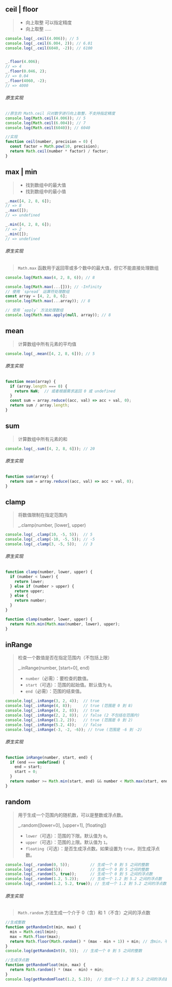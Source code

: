 ## ceil    |   floor

> - 向上取整   可以指定精度
> - 向上取整 .....

```js
console.log(_.ceil(4.006)); // 5
console.log(_.ceil(6.004, 2)); // 6.01
console.log(_.ceil(6040, -2)); // 6100


_.floor(4.006);
// => 4
_.floor(0.046, 2);
// => 0.04
_.floor(4060, -2);
// => 4000
```

###### 原生实现

```js
//原生的 Math.ceil 只对数字进行向上取整，不支持指定精度
console.log(Math.ceil(4.006)); // 5
console.log(Math.ceil(6.004)); // 7
console.log(Math.ceil(6040)); // 6040

//实现
function ceil(number, precision = 0) {
  const factor = Math.pow(10, precision);
  return Math.ceil(number * factor) / factor;
}
```

## max   |   min 

> - 找到数组中的最大值    
> - 找到数组中的最小值

```js
_.max([4, 2, 8, 6]);
// => 8
_.max([]);
// => undefined

_.min([4, 2, 8, 6]);
// => 2
_.min([]);
// => undefined
```

###### 原生实现

> `Math.max` 函数用于返回零或多个数中的最大值，但它不能直接处理数组

```js
console.log(Math.max(4, 2, 8, 6)); // 8

console.log(Math.max(...[])); // -Infinity
// 使用 `spread` 运算符处理数组
const array = [4, 2, 8, 6];
console.log(Math.max(...array)); // 8

// 使用 `apply` 方法处理数组
console.log(Math.max.apply(null, array)); // 8
```

## mean

> 计算数组中所有元素的平均值

```js
console.log(_.mean([4, 2, 8, 6])); // 5
```

###### 原生实现

```js
function mean(array) {
  if (array.length === 0) {
    return NaN;  // 或者根据需求返回 0 或 undefined
  }
  const sum = array.reduce((acc, val) => acc + val, 0);
  return sum / array.length;
}
```

## sum

> 计算数组中所有元素的和

```js
console.log(_.sum([4, 2, 8, 6])); // 20
```

###### 原生实现

```js
function sum(array) {
  return sum = array.reduce((acc, val) => acc + val, 0);
}
```

## clamp

> 将数值限制在指定范围内
>
> _.clamp(number, [lower], upper)

```js
console.log(_.clamp(10, -5, 5));  // 5
console.log(_.clamp(-10, -5, 5)); // -5
console.log(_.clamp(3, -5, 5));   // 3
```

###### 原生实现

```js
function clamp(number, lower, upper) {
  if (number < lower) {
    return lower;
  } else if (number > upper) {
    return upper;
  } else {
    return number;
  }
}

function clamp(number, lower, upper) {
  return Math.min(Math.max(number, lower), upper);
}
```

## inRange

> 检查一个数值是否在指定范围内（不包括上限）
>
> _.inRange(number, [start=0], end)
>
> - `number`（必需）：要检查的数值。
> - `start`（可选）：范围的起始值。默认值为 `0`。
> - `end`（必需）：范围的结束值。

```js
console.log(_.inRange(3, 2, 4));  // true
console.log(_.inRange(4, 8));     // true (范围是 0 到 8)
console.log(_.inRange(4, 2, 8));  // true
console.log(_.inRange(2, 2, 8));  // false (2 不包括在范围内)
console.log(_.inRange(1.2, 2));   // true (范围是 0 到 2)
console.log(_.inRange(5.2, 4));   // false
console.log(_.inRange(-3, -2, -6)); // true (范围是 -6 到 -2)
```

###### 原生实现

```js
function inRange(number, start, end) {
  if (end === undefined) {
    end = start;
    start = 0;
  }
  return number >= Math.min(start, end) && number < Math.max(start, end);
}
```

## random

> 用于生成一个范围内的随机数，可以是整数或浮点数。
>
> _.random([lower=0], [upper=1], [floating])
>
> - `lower`（可选）：范围的下限。默认值为 `0`。
> - `upper`（可选）：范围的上限。默认值为 `1`。
> - `floating`（可选）：是否生成浮点数。如果设置为 `true`，则生成浮点数。

```js
console.log(_.random(0, 5));         // 生成一个 0 到 5 之间的整数
console.log(_.random(5));            // 生成一个 0 到 5 之间的整数
console.log(_.random(5, true));      // 生成一个 0 到 5 之间的浮点数
console.log(_.random(1.2, 5.2));     // 生成一个 1.2 到 5.2 之间的浮点数
console.log(_.random(1.2, 5.2, true)); // 生成一个 1.2 到 5.2 之间的浮点数
```

###### 原生实现

> `Math.random` 方法生成一个介于 0（含）和 1（不含）之间的浮点数

```js
//生成整数
function getRandomInt(min, max) {
  min = Math.ceil(min);
  max = Math.floor(max);
  return Math.floor(Math.random() * (max - min + 1)) + min; // 含min，不含max
}
console.log(getRandomInt(0, 5));  // 生成一个 0 到 5 之间的整数

//生成浮点数
function getRandomFloat(min, max) {
  return Math.random() * (max - min) + min;
}
console.log(getRandomFloat(1.2, 5.2));  // 生成一个 1.2 到 5.2 之间的浮点数
```


